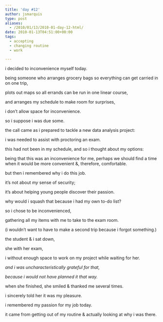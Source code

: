 ```yaml
---
title: 'day #12'
author: jsmarquis
type: post
aliases:
  - /2010/01/13/2010-01-day-12-html/
date: 2010-01-13T04:51:00+00:00
tags:
  - accepting
  - changing routine
  - work

---
```

i decided to inconvenience myself today.

  being someone who arranges grocery bags so everything can get carried in on one trip,

  plots out maps so all errands can be run in one linear course,

  and arranges my schedule to make room for surprises,

  i don&#8217;t allow space for inconvenience.


  so i suppose i was due some.


  the call came as i prepared to tackle a new data analysis project:

  i was needed to assist with proctoring an exam.

  this had not been in my schedule, and so i thought about my options:

  being that this was an inconvenience for me, perhaps we should find a time when it would be more convenient &, therefore, comfortable.


  but then i remembered why i do this job.

  it&#8217;s not about <i>my</i> sense of security;

  it&#8217;s about helping young people discover their passion.

  why would i squash that because i had my own to-do list?


  so i chose to be inconvenienced,

  gathering all my items with me to take to the exam room.

  (i wouldn&#8217;t want to have to make a second trip because i forgot something.)

  the student & i sat down,

  she with her exam,

  i without enough space to work on my project while waiting for her.


  <i>and i was uncharacteristically grateful for that,</i>

  <i>because i would not have planned it that way.</i>


  when she finished, she smiled & thanked me several times.

  i sincerely told her it was my pleasure.


  i remembered my passion for my job today.

  it came from getting out of my routine & actually looking at why i was there.